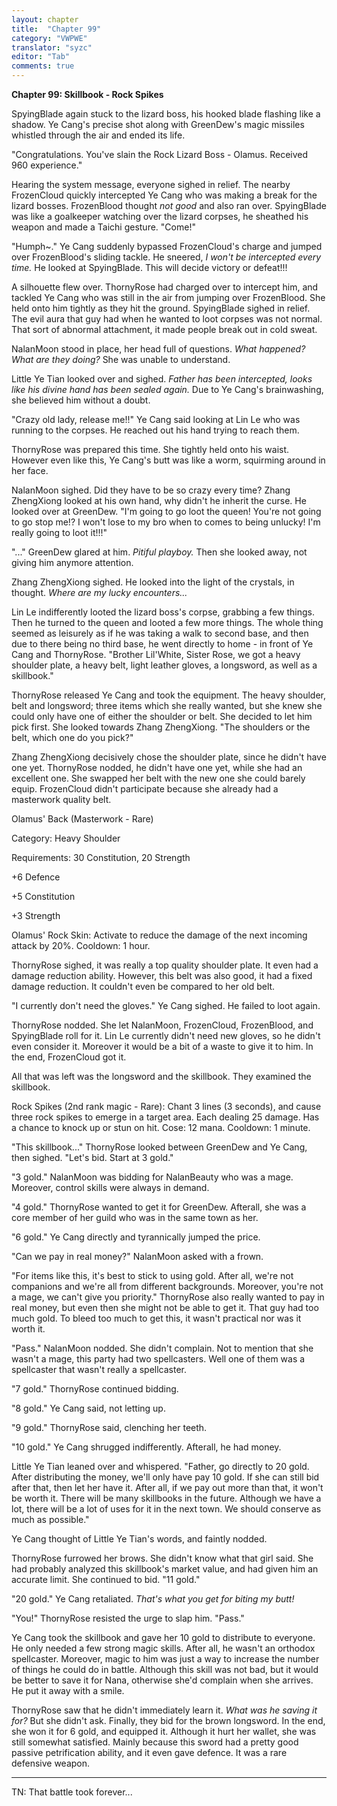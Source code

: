 ```yaml
---
layout: chapter
title:  "Chapter 99"
category: "VWPWE"
translator: "syzc"
editor: "Tab"
comments: true
---
```


**Chapter 99: Skillbook - Rock Spikes**
 
SpyingBlade again stuck to the lizard boss, his hooked blade flashing like a shadow. Ye Cang's precise shot along with GreenDew's magic missiles whistled through the air and ended its life.
 
"Congratulations. You've slain the Rock Lizard Boss - Olamus. Received 960 experience."
 
Hearing the system message, everyone sighed in relief. The nearby FrozenCloud quickly intercepted Ye Cang who was making a break for the lizard bosses. FrozenBlood thought *not good* and also ran over. SpyingBlade was like a goalkeeper watching over the lizard corpses, he sheathed his weapon and made a Taichi gesture. "Come!"
 
"Humph~." Ye Cang suddenly bypassed FrozenCloud's charge and jumped over FrozenBlood's sliding tackle. He sneered, *I won't be intercepted every time.* He looked at SpyingBlade. This will decide victory or defeat!!!
 
A silhouette flew over. ThornyRose had charged over to intercept him, and tackled Ye Cang who was still in the air from jumping over FrozenBlood. She held onto him tightly as they hit the ground. SpyingBlade sighed in relief. The evil aura that guy had when he wanted to loot corpses was not normal. That sort of abnormal attachment, it made people break out in cold sweat.
 
NalanMoon stood in place, her head full of questions. *What happened? What are they doing?* She was unable to understand.
 
Little Ye Tian looked over and sighed. *Father has been intercepted, looks like his divine hand has been sealed again.* Due to Ye Cang's brainwashing, she believed him without a doubt.
 
"Crazy old lady, release me!!" Ye Cang said looking at Lin Le who was running to the corpses. He reached out his hand trying to reach them.
 
ThornyRose was prepared this time. She tightly held onto his waist. However even like this, Ye Cang's butt was like a worm, squirming around in her face.
 
NalanMoon sighed. Did they have to be so crazy every time? Zhang ZhengXiong looked at his own hand, why didn't he inherit the curse. He looked over at GreenDew. "I'm going to go loot the queen! You're not going to go stop me!? I won't lose to my bro when to comes to being unlucky! I'm really going to loot it!!!"
 
"..." GreenDew glared at him. *Pitiful playboy.* Then she looked away, not giving him anymore attention.
 
Zhang ZhengXiong sighed. He looked into the light of the crystals, in thought. *Where are my lucky encounters...*
 
Lin Le indifferently looted the lizard boss's corpse, grabbing a few things. Then he turned to the queen and looted a few more things. The whole thing seemed as leisurely as if he was taking a walk to second base, and then due to there being no third base, he went directly to home - in front of Ye Cang and ThornyRose. "Brother Lil'White, Sister Rose, we got a heavy shoulder plate, a heavy belt, light leather gloves, a longsword, as well as a skillbook."
 
ThornyRose released Ye Cang and took the equipment. The heavy shoulder, belt and longsword; three items which she really wanted, but she knew she could only have one of either the shoulder or belt. She decided to let him pick first. She looked towards Zhang ZhengXiong. "The shoulders or the belt, which one do you pick?"
 
Zhang ZhengXiong decisively chose the shoulder plate, since he didn't have one yet. ThornyRose nodded, he didn't have one yet, while she had an excellent one. She swapped her belt with the new one she could barely equip. FrozenCloud didn't participate because she already had a masterwork quality belt. 
 
Olamus' Back (Masterwork - Rare)
 
Category: Heavy Shoulder
 
Requirements: 30 Constitution, 20 Strength
 
+6 Defence
 
+5 Constitution
 
+3 Strength
 
Olamus' Rock Skin: Activate to reduce the damage of the next incoming attack by 20%. Cooldown: 1 hour.
 
ThornyRose sighed, it was really a top quality shoulder plate. It even had a damage reduction ability. However, this belt was also good, it had a fixed damage reduction. It couldn't even be compared to her old belt.
 
"I currently don't need the gloves." Ye Cang sighed. He failed to loot again.
 
ThornyRose nodded. She let NalanMoon, FrozenCloud, FrozenBlood, and SpyingBlade roll for it. Lin Le currently didn't need new gloves, so he didn't even consider it. Moreover it would be a bit of a waste to give it to him. In the end, FrozenCloud got it.
 
All that was left was the longsword and the skillbook. They examined the skillbook.
 
Rock Spikes (2nd rank magic - Rare): Chant 3 lines (3 seconds), and cause three rock spikes to emerge in a target area. Each dealing 25 damage. Has a chance to knock up or stun on hit. Cose: 12 mana. Cooldown: 1 minute. 
 
"This skillbook..." ThornyRose looked between GreenDew and Ye Cang, then sighed. "Let's bid. Start at 3 gold."
 
"3 gold." NalanMoon was bidding for NalanBeauty who was a mage. Moreover, control skills were always in demand.
 
"4 gold." ThornyRose wanted to get it for GreenDew. Afterall, she was a core member of her guild who was in the same town as her.
 
"6 gold." Ye Cang directly and tyrannically jumped the price. 
 
"Can we pay in real money?" NalanMoon asked with a frown.
 
"For items like this, it's best to stick to using gold. After all, we're not companions and we're all from different backgrounds. Moreover, you're not a mage, we can't give you priority." ThornyRose also really wanted to pay in real money, but even then she might not be able to get it. That guy had too much gold. To bleed too much to get this, it wasn't practical nor was it worth it.
 
"Pass." NalanMoon nodded. She didn't complain. Not to mention that she wasn't a mage, this party had two spellcasters. Well one of them was a spellcaster that wasn't really a spellcaster.
 
"7 gold." ThornyRose continued bidding.
 
"8 gold." Ye Cang said, not letting up.
 
"9 gold." ThornyRose said, clenching her teeth.
 
"10 gold." Ye Cang shrugged indifferently. Afterall, he had money.
 
Little Ye Tian leaned over and whispered. "Father, go directly to 20 gold. After distributing the money, we'll only have pay 10 gold. If she can still bid after that, then let her have it. After all, if we pay out more than that, it won't be worth it. There will be many skillbooks in the future. Although we have a lot, there will be a lot of uses for it in the next town. We should conserve as much as possible."
 
Ye Cang thought of Little Ye Tian's words, and faintly nodded.
 
ThornyRose furrowed her brows. She didn't know what that girl said. She had probably analyzed this skillbook's market value, and had given him an accurate limit. She continued to bid. "11 gold."
 
"20 gold." Ye Cang retaliated. *That's what you get for biting my butt!*
 
"You!" ThornyRose resisted the urge to slap him. "Pass."
 
Ye Cang took the skillbook and gave her 10 gold to distribute to everyone. He only needed a few strong magic skills. After all, he wasn't an orthodox spellcaster. Moreover, magic to him was just a way to increase the number of things he could do in battle. Although this skill was not bad, but it would be better to save it for Nana, otherwise she'd complain when she arrives. He put it away with a smile.
 
ThornyRose saw that he didn't immediately learn it. *What was he saving it for?* But she didn't ask. Finally, they bid for the brown longsword. In the end, she won it for 6 gold, and equipped it. Although it hurt her wallet, she was still somewhat satisfied. Mainly because this sword had a pretty good passive petrification ability, and it even gave defence. It was a rare defensive weapon.

---

TN: That battle took forever...